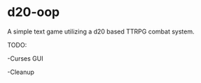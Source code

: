 # d20-oop
A simple text game utilizing a d20 based TTRPG combat system.

TODO:


-Curses GUI

-Cleanup
